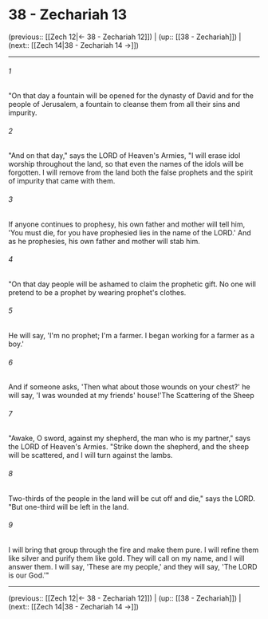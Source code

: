 # 38 - Zechariah 13

(previous:: [[Zech 12|← 38 - Zechariah 12]]) | (up:: [[38 - Zechariah]]) | (next:: [[Zech 14|38 - Zechariah 14 →]])

***


###### 1 
"On that day a fountain will be opened for the dynasty of David and for the people of Jerusalem, a fountain to cleanse them from all their sins and impurity. 

###### 2 
"And on that day," says the LORD of Heaven's Armies, "I will erase idol worship throughout the land, so that even the names of the idols will be forgotten. I will remove from the land both the false prophets and the spirit of impurity that came with them. 

###### 3 
If anyone continues to prophesy, his own father and mother will tell him, 'You must die, for you have prophesied lies in the name of the LORD.' And as he prophesies, his own father and mother will stab him. 

###### 4 
"On that day people will be ashamed to claim the prophetic gift. No one will pretend to be a prophet by wearing prophet's clothes. 

###### 5 
He will say, 'I'm no prophet; I'm a farmer. I began working for a farmer as a boy.' 

###### 6 
And if someone asks, 'Then what about those wounds on your chest?' he will say, 'I was wounded at my friends' house!'The Scattering of the Sheep 

###### 7 
"Awake, O sword, against my shepherd, the man who is my partner," says the LORD of Heaven's Armies. "Strike down the shepherd, and the sheep will be scattered, and I will turn against the lambs. 

###### 8 
Two-thirds of the people in the land will be cut off and die," says the LORD. "But one-third will be left in the land. 

###### 9 
I will bring that group through the fire and make them pure. I will refine them like silver and purify them like gold. They will call on my name, and I will answer them. I will say, 'These are my people,' and they will say, 'The LORD is our God.'"

***

(previous:: [[Zech 12|← 38 - Zechariah 12]]) | (up:: [[38 - Zechariah]]) | (next:: [[Zech 14|38 - Zechariah 14 →]])
